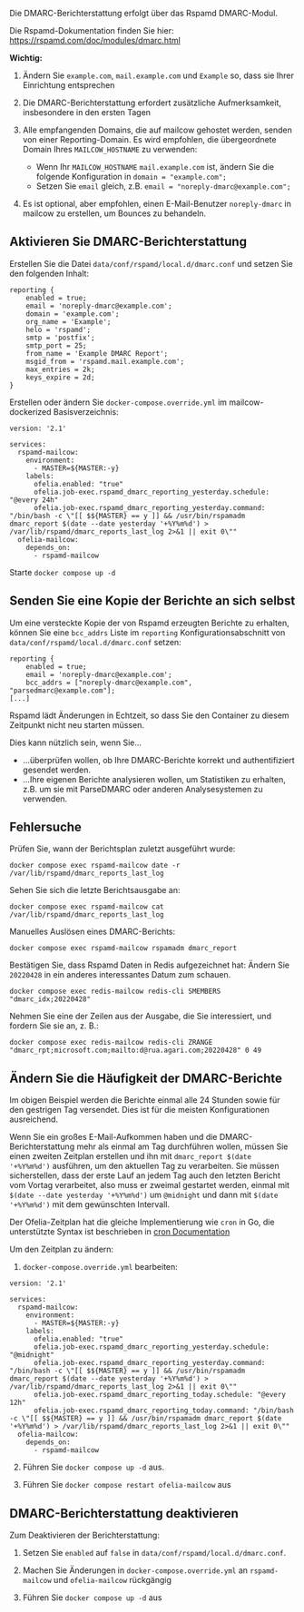 Die DMARC-Berichterstattung erfolgt über das Rspamd DMARC-Modul.

Die Rspamd-Dokumentation finden Sie hier: https://rspamd.com/doc/modules/dmarc.html

**Wichtig:**

1. Ändern Sie `example.com`, `mail.example.com` und `Example` so, dass sie Ihrer Einrichtung entsprechen

2. Die DMARC-Berichterstattung erfordert zusätzliche Aufmerksamkeit, insbesondere in den ersten Tagen

3. Alle empfangenden Domains, die auf mailcow gehostet werden, senden von einer Reporting-Domain. Es wird empfohlen, die übergeordnete Domain Ihres `MAILCOW_HOSTNAME` zu verwenden:
    - Wenn Ihr `MAILCOW_HOSTNAME` `mail.example.com` ist, ändern Sie die folgende Konfiguration in `domain = "example.com";`
    - Setzen Sie `email` gleich, z.B. `email = "noreply-dmarc@example.com";`

4. Es ist optional, aber empfohlen, einen E-Mail-Benutzer `noreply-dmarc` in mailcow zu erstellen, um Bounces zu behandeln.

## Aktivieren Sie DMARC-Berichterstattung

Erstellen Sie die Datei `data/conf/rspamd/local.d/dmarc.conf` und setzen Sie den folgenden Inhalt:

```
reporting {
    enabled = true;
    email = 'noreply-dmarc@example.com';
    domain = 'example.com';
    org_name = 'Example';
    helo = 'rspamd';
    smtp = 'postfix';
    smtp_port = 25;
    from_name = 'Example DMARC Report';
    msgid_from = 'rspamd.mail.example.com';
    max_entries = 2k;
    keys_expire = 2d;
}
```

Erstellen oder ändern Sie `docker-compose.override.yml` im mailcow-dockerized Basisverzeichnis:

```
version: '2.1'

services:
  rspamd-mailcow:
    environment:
      - MASTER=${MASTER:-y}
    labels:
      ofelia.enabled: "true"
      ofelia.job-exec.rspamd_dmarc_reporting_yesterday.schedule: "@every 24h"
      ofelia.job-exec.rspamd_dmarc_reporting_yesterday.command: "/bin/bash -c \"[[ $${MASTER} == y ]] && /usr/bin/rspamadm dmarc_report $(date --date yesterday '+%Y%m%d') > /var/lib/rspamd/dmarc_reports_last_log 2>&1 || exit 0\""
  ofelia-mailcow:
    depends_on:
      - rspamd-mailcow
```

Starte `docker compose up -d`

## Senden Sie eine Kopie der Berichte an sich selbst

Um eine versteckte Kopie der von Rspamd erzeugten Berichte zu erhalten, können Sie eine `bcc_addrs` Liste im `reporting` Konfigurationsabschnitt von `data/conf/rspamd/local.d/dmarc.conf` setzen:

```
reporting {
    enabled = true;
    email = 'noreply-dmarc@example.com';
    bcc_addrs = ["noreply-dmarc@example.com", "parsedmarc@example.com"];
[...]
```

Rspamd lädt Änderungen in Echtzeit, so dass Sie den Container zu diesem Zeitpunkt nicht neu starten müssen.

Dies kann nützlich sein, wenn Sie...

- ...überprüfen wollen, ob Ihre DMARC-Berichte korrekt und authentifiziert gesendet werden.
- ...Ihre eigenen Berichte analysieren wollen, um Statistiken zu erhalten, z.B. um sie mit ParseDMARC oder anderen Analysesystemen zu verwenden.

## Fehlersuche

Prüfen Sie, wann der Berichtsplan zuletzt ausgeführt wurde:

```
docker compose exec rspamd-mailcow date -r /var/lib/rspamd/dmarc_reports_last_log
```

Sehen Sie sich die letzte Berichtsausgabe an:

```
docker compose exec rspamd-mailcow cat /var/lib/rspamd/dmarc_reports_last_log
```

Manuelles Auslösen eines DMARC-Berichts:

```
docker compose exec rspamd-mailcow rspamadm dmarc_report
```

Bestätigen Sie, dass Rspamd Daten in Redis aufgezeichnet hat:
Ändern Sie `20220428` in ein anderes interessantes Datum zum schauen.

```
docker compose exec redis-mailcow redis-cli SMEMBERS "dmarc_idx;20220428"
```

Nehmen Sie eine der Zeilen aus der Ausgabe, die Sie interessiert, und fordern Sie sie an, z. B.:

```
docker compose exec redis-mailcow redis-cli ZRANGE "dmarc_rpt;microsoft.com;mailto:d@rua.agari.com;20220428" 0 49
```


## Ändern Sie die Häufigkeit der DMARC-Berichte

Im obigen Beispiel werden die Berichte einmal alle 24 Stunden sowie für den gestrigen Tag versendet. Dies ist für die meisten Konfigurationen ausreichend.

Wenn Sie ein großes E-Mail-Aufkommen haben und die DMARC-Berichterstattung mehr als einmal am Tag durchführen wollen, müssen Sie einen zweiten Zeitplan erstellen und ihn mit `dmarc_report $(date '+%Y%m%d')` ausführen, um den aktuellen Tag zu verarbeiten. Sie müssen sicherstellen, dass der erste Lauf an jedem Tag auch den letzten Bericht vom Vortag verarbeitet, also muss er zweimal gestartet werden, einmal mit `$(date --date yesterday '+%Y%m%d')` um `@midnight` und dann mit `$(date '+%Y%m%d')` mit dem gewünschten Intervall.

Der Ofelia-Zeitplan hat die gleiche Implementierung wie `cron` in Go, die unterstützte Syntax ist beschrieben in [cron Documentation](https://pkg.go.dev/github.com/robfig/cron)

Um den Zeitplan zu ändern:

1. `docker-compose.override.yml` bearbeiten:

```
version: '2.1'

services:
  rspamd-mailcow:
    environment:
      - MASTER=${MASTER:-y}
    labels:
      ofelia.enabled: "true"
      ofelia.job-exec.rspamd_dmarc_reporting_yesterday.schedule: "@midnight"
      ofelia.job-exec.rspamd_dmarc_reporting_yesterday.command: "/bin/bash -c \"[[ $${MASTER} == y ]] && /usr/bin/rspamadm dmarc_report $(date --date yesterday '+%Y%m%d') > /var/lib/rspamd/dmarc_reports_last_log 2>&1 || exit 0\""
      ofelia.job-exec.rspamd_dmarc_reporting_today.schedule: "@every 12h"
      ofelia.job-exec.rspamd_dmarc_reporting_today.command: "/bin/bash -c \"[[ $${MASTER} == y ]] && /usr/bin/rspamadm dmarc_report $(date '+%Y%m%d') > /var/lib/rspamd/dmarc_reports_last_log 2>&1 || exit 0\""
  ofelia-mailcow:
    depends_on:
      - rspamd-mailcow
```

2. Führen Sie `docker compose up -d` aus.

3. Führen Sie `docker compose restart ofelia-mailcow` aus

## DMARC-Berichterstattung deaktivieren

Zum Deaktivieren der Berichterstattung:

1. Setzen Sie `enabled` auf `false` in `data/conf/rspamd/local.d/dmarc.conf`.

2. Machen Sie Änderungen in `docker-compose.override.yml` an `rspamd-mailcow` und `ofelia-mailcow` rückgängig

3. Führen Sie `docker compose up -d` aus
